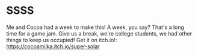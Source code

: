 # SSSS
Me and Cocoa had a week to make this! A week, you say? That's a long time for a game jam. Give us a break, we're college students, we had other things to keep us occupied!
Get it on itch.io!: https://cocoamilka.itch.io/super-solar

